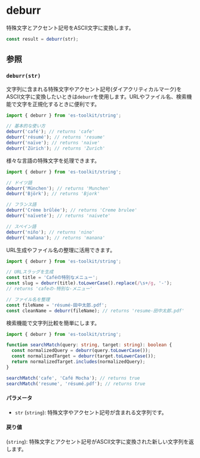 # deburr

特殊文字とアクセント記号をASCII文字に変換します。

```typescript
const result = deburr(str);
```

## 参照

### `deburr(str)`

文字列に含まれる特殊文字やアクセント記号(ダイアクリティカルマーク)をASCII文字に変換したいときは`deburr`を使用します。URLやファイル名、検索機能で文字を正規化するときに便利です。

```typescript
import { deburr } from 'es-toolkit/string';

// 基本的な使い方
deburr('café'); // returns 'cafe'
deburr('résumé'); // returns 'resume'
deburr('naïve'); // returns 'naive'
deburr('Zürich'); // returns 'Zurich'
```

様々な言語の特殊文字を処理できます。

```typescript
import { deburr } from 'es-toolkit/string';

// ドイツ語
deburr('München'); // returns 'Munchen'
deburr('Björk'); // returns 'Bjork'

// フランス語
deburr('Crème brûlée'); // returns 'Creme brulee'
deburr('naïveté'); // returns 'naivete'

// スペイン語
deburr('niño'); // returns 'nino'
deburr('mañana'); // returns 'manana'
```

URL生成やファイル名の整理に活用できます。

```typescript
import { deburr } from 'es-toolkit/string';

// URLスラッグを生成
const title = 'Caféの特別なメニュー';
const slug = deburr(title).toLowerCase().replace(/\s+/g, '-');
// returns 'cafeの-特別な-メニュー'

// ファイル名を整理
const fileName = 'résumé-田中太郎.pdf';
const cleanName = deburr(fileName); // returns 'resume-田中太郎.pdf'
```

検索機能で文字列比較を簡単にします。

```typescript
import { deburr } from 'es-toolkit/string';

function searchMatch(query: string, target: string): boolean {
  const normalizedQuery = deburr(query.toLowerCase());
  const normalizedTarget = deburr(target.toLowerCase());
  return normalizedTarget.includes(normalizedQuery);
}

searchMatch('cafe', 'Café Mocha'); // returns true
searchMatch('resume', 'résumé.pdf'); // returns true
```

#### パラメータ

- `str` (`string`): 特殊文字やアクセント記号が含まれる文字列です。

#### 戻り値

(`string`): 特殊文字とアクセント記号がASCII文字に変換された新しい文字列を返します。
